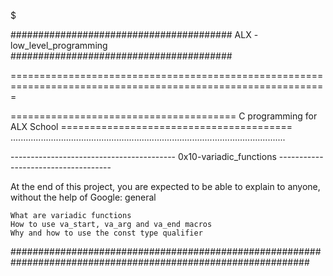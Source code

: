 $$$$$$$$$$$$$$$$$$$$$$$$$$$$$$$$$$$$$$$$$$$$$$$$$$$$$$$$$$$$$$$$$$$$$$$$$$$$$$$$$$$$$$$$$$$$$$$$$$$$$$$$$$$$$

######################################## ALX - low_level_programming ########################################

=============================================================================================================

======================================= C programming for ALX School ======================================== 
.............................................................................................................

----------------------------------------- 0x10-variadic_functions ------------------------------------

At the end of this project, you are expected to be able to explain to anyone, without the help of Google: general


    What are variadic functions
    How to use va_start, va_arg and va_end macros
    Why and how to use the const type qualifier


##############################################################################################################
